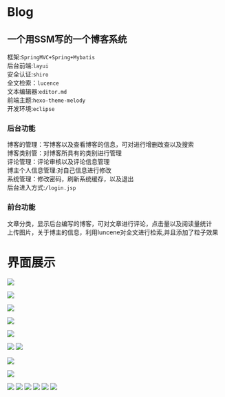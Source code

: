 # Blog
## 一个用SSM写的一个博客系统
框架:`SpringMVC+Spring+Mybatis`<br>
后台前端:`layui`<br>
安全认证:`shiro`<br>
全文检索：`lucence`<br>
文本编辑器:`editor.md`<br>
前端主题:`hexo-theme-melody`<br>
开发环境:`eclipse`<br>
### 后台功能
博客的管理：写博客以及查看博客的信息，可对进行增删改查以及搜索<br>
博客类别管：对博客所具有的类别进行管理<br>
评论管理：评论审核以及评论信息管理<br>
博主个人信息管理:对自己信息进行修改<br>
系统管理：修改密码，刷新系统缓存，以及退出<br>
后台进入方式:`/login.jsp`<br>
### 前台功能
文章分类，显示后台编写的博客，可对文章进行评论，点击量以及阅读量统计<br>
上传图片，关于博主的信息，利用luncene对全文进行检索,并且添加了粒子效果<br>
# 界面展示

![](https://github.com/SinceNovember/Blog/blob/master/upload/1.png)

![](https://github.com/SinceNovember/Blog/blob/master/upload/2.png)

![](https://github.com/SinceNovember/Blog/blob/master/upload/3.png)

![](https://github.com/SinceNovember/Blog/blob/master/upload/4.png)

![](https://github.com/SinceNovember/Blog/blob/master/upload/5.png)

![](https://github.com/SinceNovember/Blog/blob/master/upload/6.png)
![](https://github.com/SinceNovember/Blog/blob/master/upload/login.png)

![](https://github.com/SinceNovember/Blog/blob/master/upload/7.png)

![](https://github.com/SinceNovember/Blog/blob/master/upload/8.png)

![](https://github.com/SinceNovember/Blog/blob/master/upload/9.png)
![](https://github.com/SinceNovember/Blog/blob/master/upload/10.png)
![](https://github.com/SinceNovember/Blog/blob/master/upload/11.png)
![](https://github.com/SinceNovember/Blog/blob/master/upload/12.png)
![](https://github.com/SinceNovember/Blog/blob/master/upload/13.png)
![](https://github.com/SinceNovember/Blog/blob/master/upload/14.png)

